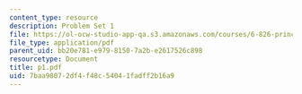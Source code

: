```yaml
---
content_type: resource
description: Problem Set 1
file: https://ol-ocw-studio-app-qa.s3.amazonaws.com/courses/6-826-principles-of-computer-systems-spring-2002/7baa98072df4f48c54041fadff2b16a9_p1.pdf
file_type: application/pdf
parent_uid: bb20e781-e979-8150-7a2b-e2617526c898
resourcetype: Document
title: p1.pdf
uid: 7baa9807-2df4-f48c-5404-1fadff2b16a9
---
```

